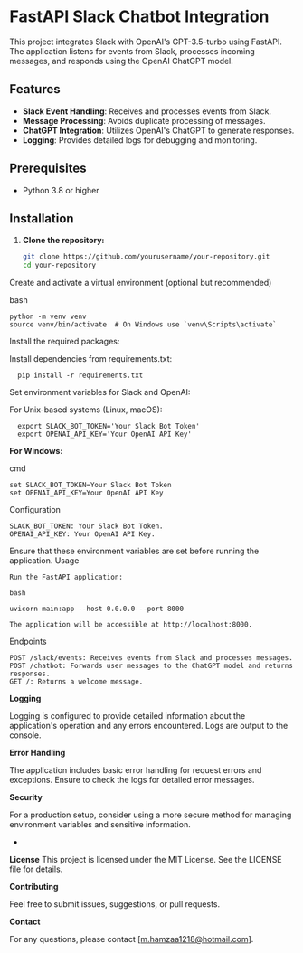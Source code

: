 # FastAPI Slack Chatbot Integration

This project integrates Slack with OpenAI's GPT-3.5-turbo using FastAPI. The application listens for events from Slack, processes incoming messages, and responds using the OpenAI ChatGPT model.

## Features

- **Slack Event Handling**: Receives and processes events from Slack.
- **Message Processing**: Avoids duplicate processing of messages.
- **ChatGPT Integration**: Utilizes OpenAI's ChatGPT to generate responses.
- **Logging**: Provides detailed logs for debugging and monitoring.

## Prerequisites

- Python 3.8 or higher

## Installation

1. **Clone the repository:**
     ```bash
    git clone https://github.com/yourusername/your-repository.git
    cd your-repository

Create and activate a virtual environment (optional but recommended)

bash

    python -m venv venv
    source venv/bin/activate  # On Windows use `venv\Scripts\activate`

Install the required packages:

Install dependencies from requirements.txt:

      pip install -r requirements.txt

Set environment variables for Slack and OpenAI:

For Unix-based systems (Linux, macOS):
        
      export SLACK_BOT_TOKEN='Your Slack Bot Token'
      export OPENAI_API_KEY='Your OpenAI API Key'

**For Windows:**

cmd

    set SLACK_BOT_TOKEN=Your Slack Bot Token
    set OPENAI_API_KEY=Your OpenAI API Key

Configuration

    SLACK_BOT_TOKEN: Your Slack Bot Token.
    OPENAI_API_KEY: Your OpenAI API Key.

Ensure that these environment variables are set before running the application.
Usage

    Run the FastAPI application:

    bash

    uvicorn main:app --host 0.0.0.0 --port 8000

    The application will be accessible at http://localhost:8000.

Endpoints

    POST /slack/events: Receives events from Slack and processes messages.
    POST /chatbot: Forwards user messages to the ChatGPT model and returns responses.
    GET /: Returns a welcome message.

**Logging**

Logging is configured to provide detailed information about the application's operation and any errors encountered. Logs are output to the console.

**Error Handling**

The application includes basic error handling for request errors and exceptions. Ensure to check the logs for detailed error messages.

**Security**

For a production setup, consider using a more secure method for managing environment variables and sensitive information.

*
**License**
This project is licensed under the MIT License. See the LICENSE file for details.

**Contributing**

Feel free to submit issues, suggestions, or pull requests.

**Contact**

For any questions, please contact [m.hamzaa1218@hotmail.com].

